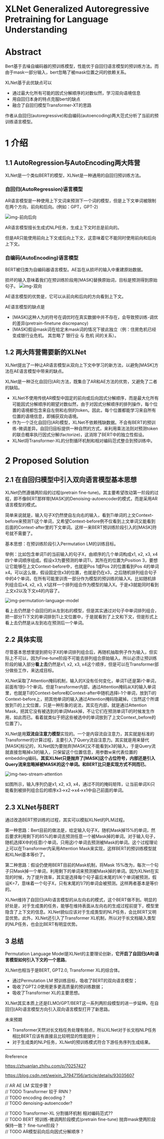 # XLNet Generalized Autoregressive Pretraining for Language Understanding

# Abstract

Bert基于去噪自编码器的预训练模型，性能优于自回归语言模型的预训练方法。而由于mask一部分输入，bert忽略了被mask位置之间的依赖关系。

XLNet基于此优缺点可以
- 通过最大化所有可能的因式分解顺序的对数似然，学习双向语境信息
- 用自回归本身的特点克服bert的缺点
- 融合了自回归模型Transformer-XT的思路

作者从自回归(autoregressive)和自编码(autoencoding)两大范式分析了当前的预训练语言模型。

# 1 介绍
## 1.1 AutoRegression与AutoEncoding两大阵营

XLNet是一个类似BERT的模型，XLNet是一种通用的自回归预训练方法。

### 自回归(AutoRegression)语言模型

AR语言模型是一种使用上下文词来预测下一个词的模型，但是上下文单词被限制在两个方向，前向和后向。(例如：GPT，GPT-2)

![img-前向后向](https://img-blog.csdnimg.cn/20190810224951812.png?x-oss-process=image/watermark,type_ZmFuZ3poZW5naGVpdGk,shadow_10,text_aHR0cHM6Ly9ibG9nLmNzZG4ubmV0L3dlaXhpbl8zNzk0NzE1Ng==,size_16,color_FFFFFF,t_70)

AR语言模型擅长生成式NLP任务，生成上下文时总是前向的。

但是AR只能使用前向上下文或后向上下文，这意味着它不能同时使用前向和后向上下文。

### 自编码(AutoEncoding)语言模型

BERT被归类为自编码器语言模型。AE旨在从损坏的输入中重建原始数据。

损坏的输入意味着我们在预训练阶段用[MASK]替换原始词，目标是预测得到原始句子。
![img-双向](https://img-blog.csdnimg.cn/20190810225020688.png?x-oss-process=image/watermark,type_ZmFuZ3poZW5naGVpdGk,shadow_10,text_aHR0cHM6Ly9ibG9nLmNzZG4ubmV0L3dlaXhpbl8zNzk0NzE1Ng==,size_16,color_FFFFFF,t_70)

AE语言模型的优势是，它可以从前向和后向的方向看到上下文。

AE语言模型的缺点是
- [MASK]这种人为的符号在调优时在真实数据中并不存在，会导致预训练-调优的差异(pretrain-finetune discrepancy)
- [MASK]假设mask词在给定未mask词的情况下彼此独立（例：住房危机已经变成银行业危机。 其忽略了 银行业 与 危机 间的关系）。

## 1.2 两大阵营需要新的XLNet

XLNet提出了一种让AR语言模型从双向上下文中学习的新方法，以避免[MASK]方法在AE语言模型中带来的缺点。

XLNet是一种泛化自回归(AR)方法，既集合了AR和AE方法的优势，又避免了二者的缺陷。
- XLNet不使用传统AR模型中固定的前向或后向因式分解顺序，而是最大化所有可能因式分解顺序的期望对数似然，由于对因式分解顺序的排列操作，每个位置的语境都包含来自左侧和右侧的token。因此，每个位置都能学习来自所有位置的语境信息，即捕获双向语境。
- 作为一个泛化自回归(AR)模型，XLNet不依赖残缺数据。不会有BERT的预训练-微调差异。自回归目标提供一种自然的方式，来利用乘法法则对预测token的联合概率执行因式分解(factorize)，这消除了BERT中的独立性假设。
- XLNet将Transformer-XL的分割循环机制和相对编码范式整合到预训练中。



# 2 Proposed Solution

## 2.1 在自回归模型中引入双向语言模型基本思想

XLNet仍然遵循两阶段的过程(pretrain fine-tune)。其主要希望改动第一阶段的过程，即不像BERT那样带[MASK]的Denoising-autoencoder的模式，而是采用AR语言模型的模式。

简单来说就是，输入句子X仍然使自左向右的输入，看到Ti单词的上文Context-before来预测Ti这个单词，又希望Context-before例不仅看到上文单词又能看到后面的Context-after里的下文单词。这样一来BERT预训练阶段引入的[MASK]符号就不需要了。

基本思想：在预训练阶段引入Permutation LM的训练目标。

举例：比如包含单词Ti的当前输入的句子X，由顺序的几个单词构成x1, x2, x3, x4四个单词顺序组成。假设x3为要预测的单词Ti，其所在的位置为Position 3，要想让它能够在上文Context-before中，也就是Pos 1或Pos 2的位置看到Pos 4的单词x4。可以这么做，假设固定住x3的位置，也就是仍在x3，之后随机排列组合句子中的4个单词，在所有可能里训责一部分作为模型的预训练的输入X。比如随机排列组合后x4, x2, x3, x1这样一个排列组合作为模型的输入X。于是x3就能同时看到上文x2以及下文x4的内容了。

![img-permutation-language-model](https://pic3.zhimg.com/80/v2-05d785e9d8f810d118e4fa93f8e9b39f_1440w.jpg)

看上去仍然是个自回归的从左到右的模型，但是其实通过对句子中单词排列组合，把一部分Ti下文的单词排到Ti上文位置中，于是就看到了上文和下文，但是形式上看上去仍然是从左到右在预测后一个单词。

## 2.2 具体实现

尽管基本思想里提到把句子X的单词排列组合后，再随机抽取例子作为输入，但实际上不可以，因为Fine-tune阶段不可能去排列组合原始输入。所以必须让预训练阶段的输入部分**看上去**仍然是x1, x2, x3, x4这个顺序，但是可以在Transformer部分做些工作，来达成目标。

XLNet采取了Attention掩码机制，输入的X没有任何变化，单词Ti还是第i个单词，前面有1到i-1个单词。但是Transformer内部，通过Attention掩码从X的输入单词里，也就是Ti的Context-before和Context-after中随机选择i-1个单词，放到Ti的Context-before上，把其他单词的输入通过Attention掩码隐藏掉。（当然这个所谓放到Ti的上文位置，只是一种形象的说法，其实在内部，就是通过Attention Mask，把其它没有被选到的单词Mask掉，不让它们在预测单词Ti的时候发生作用，如此而已。看着就类似于把这些被选中的单词放到了上文Context_before的位置了）。

XLNet是用**双流自注意力模型**实现的。一个是内容流自注意力，其实就是标准的Transformer的计算过程，主要引入了Query流自注意力。其实就是用来替代[MASK]标记的，XLNet因为要抛弃[MASK]又不能看到x3的输入，于是Query流就直接忽略掉x3的输入，只保留这个位置信息，用参数w来代表位置的embedding编码。**其实XLNet只是抛弃了[MASK]这个占位符号，内部还是引入Query流来忽略掉被MASK的这个单词。和BERT比只是实现方式不同而已**。

![img-two-stream-attention](https://picb.zhimg.com/80/v2-2bb1a60af4fe2fa751647fdce48e337c_1440w.jpg)

如图所示，输入序列仍是x1, x2, x3, x4，通过不同的掩码矩阵，让当前单词Xi只能看到被排列组合后的顺序x3->x2->x4->x1中自己前面的单词。



## 2.3 XLNet与BERT

通过改造BERT预训练的过程，其实可以模拟XLNet的PLM过程。

第一种思路：Bert目前的做法是，给定输入句子X，随机Mask掉15%的单词，然后要求利用剩下的85%的单词去预测任意一个被Mask掉的单词。对于输入句子，随机选择X中的任意i个单词，只用这i个单词去预测被Mask的单词。这个过程理论上可以在Transformer内采用Attention Mask来实现，这样BERT的预训练模型就和XLNet基本等价了。

第二种思路：假设仍使用BERT目前的Mask机制，将Mask 15%改为，每次一个句子只Mask掉一个单词，利用剩下的单词来预测被Mask掉的单词。因为XLNet在实现的时候，为了提升效率，其实是选择每个句子最后末尾的1/K个单词被预测，假设K=7，意味着一个句子X，只有末尾的1/7的单词会被预测。这样两者基本是等价的。

XLNet维持了自回归(AR)语言模型的从左向右的模式，这个BERT做不到。明显的好处是，对于生成类的任务，能够在维持表面从左向右的生成过程前提下，模型里隐含了上下文的信息。XLNet貌似应该对于生成类型的NLP任务，会比BERT又明显优势。此外，XLNet还引入了Transformer XL机制，所以对于长文档输入类型的NLP任务，也会比BERT有明显优势。



## 3 总结
Permutation Language Model是XLNet的主要理论创新，**它开启了自回归(AR)语言模型如何引入下文的一个思路**。

XLNet也相当于是BERT, GPT2.0, Transformer XL的综合体。
- 通过Permutation LM 预训练目标，吸收了BERT的双向语言模型；
- 吸收了GPT2.0使用更多更高质量的预训练数据；
- 吸收了Transformer XL的主要思想。

XLNet其实本质上还是ELMO/GPT/BERT这一系列两阶段模型的进一步延伸。在自回归(AR)语言模型方向引入双向语言模型打开了新思路。

未来预期
- Transformer天然对长文档任务处理有弱点，所以XLNet对于长文档NLP任务相比BERT应该有直接且比较明显的性能提升；
- 对于生成类的NLP任务，XLNet的预训练模式符合下游任务序列生成结果。



---- 
Rreference

https://zhuanlan.zhihu.com/p/70257427

https://blog.csdn.net/weixin_37947156/article/details/93035607






// AR AE LM 实现步骤？  
// TODO Transformer 较于 RNN？  
// TODO encoding decoding？    
// TODO denoising-autoencoder?  



// TODO Transformer-XL 分割循环机制 相对编码范式??  
// TODO BERT 预训练-微调两阶段模式(pretrain fine-tune) 抛弃mask使两阶段保持一致？ fine-tune阶段？  
// TODO AR模型前向后向因式分解顺序？  
